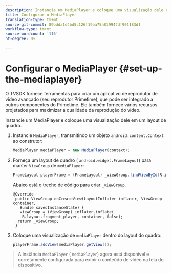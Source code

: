 ```yaml
---
description: Instancie um MediaPlayer e coloque uma visualização dele em um layout de quadro.
title: Configurar o MediaPlayer
translation-type: tm+mt
source-git-commit: 89bdda1d4bd5c126f19ba75a819942df901183d1
workflow-type: tm+mt
source-wordcount: '116'
ht-degree: 0%

---
```



# Configurar o MediaPlayer {#set-up-the-mediaplayer}

O TVSDK fornece ferramentas para criar um aplicativo de reprodutor de vídeo avançado (seu reprodutor Primetime), que pode ser integrado a outros componentes do Primetime. Ele também fornece vários recursos projetados para maximizar a qualidade da reprodução do vídeo.

Instancie um MediaPlayer e coloque uma visualização dele em um layout de quadro.

1. Instancie `MediaPlayer`, transmitindo um objeto `android.content.Context` ao construtor:

   ```java
   MediaPlayer mediaPlayer = new MediaPlayer(context);
   ```

1. Forneça um layout de quadro ( `android.widget.FrameLayout`) para manter `ViewGroup` de `mediaPlayer`:

   ```java
   FrameLayout playerFrame = (FrameLayout) _viewGroup.findViewById(R.id.playerFrame);
   ```

   Abaixo está o trecho de código para criar `_viewGroup`.

   ```
   @Override 
    public ViewGroup onCreateView(LayoutInflater inflater, ViewGroup container, 
      Bundle savedInstanceState) { 
     _viewGroup = (ViewGroup) inflater.inflate( 
       R.layout.fragment_player, container, false); 
     return _viewGroup; 
    }
   ```

1. Coloque uma visualização de `mediaPlayer` dentro do layout do quadro:

   ```java
   playerFrame.addView(mediaPlayer.getView());
   ```

>A instância `MediaPlayer` ( `mediaPlayer`) agora está disponível e corretamente configurada para exibir o conteúdo de vídeo na tela do dispositivo.